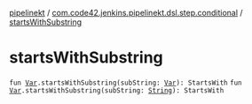 [pipelinekt](../index.md) / [com.code42.jenkins.pipelinekt.dsl.step.conditional](index.md) / [startsWithSubstring](./starts-with-substring.md)

# startsWithSubstring

`fun `[`Var`](../com.code42.jenkins.pipelinekt.core.vars/-var/index.md)`.startsWithSubstring(subString: `[`Var`](../com.code42.jenkins.pipelinekt.core.vars/-var/index.md)`): StartsWith`
`fun `[`Var`](../com.code42.jenkins.pipelinekt.core.vars/-var/index.md)`.startsWithSubstring(subString: `[`String`](https://kotlinlang.org/api/latest/jvm/stdlib/kotlin/-string/index.html)`): StartsWith`